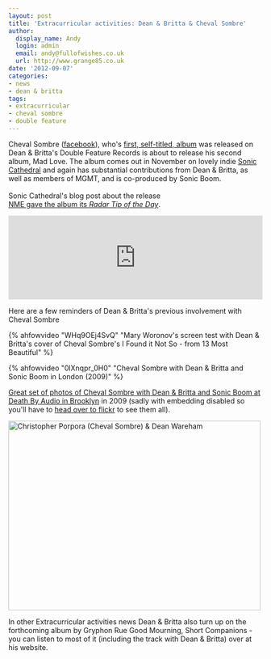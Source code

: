 ```yaml
---
layout: post
title: 'Extracurricular activities: Dean & Britta & Cheval Sombre'
author:
  display_name: Andy
  login: admin
  email: andy@fullofwishes.co.uk
  url: http://www.grange85.co.uk
date: '2012-09-07'
categories:
- news
- dean & britta
tags:
- extracurricular
- cheval sombre
- double feature
---
```

<p>Cheval Sombre (<a href="https://www.facebook.com/chevalsombremadlove">facebook</a>), who's <a href="http://drownedinsound.com/releases/14479/reviews/4137204">first, self-titled, album</a> was released on Dean & Britta's Double Feature Records is about to release his second album, Mad Love. The album comes out in November on lovely indie <a href="http://www.soniccathedral.co.uk">Sonic Cathedral</a> and again has substantial contributions from Dean & Britta, as well as members of MGMT, and is co-produced by Sonic Boom.<br />
<a id="more"></a><a id="more-3329"></a><br />
Sonic Cathedral's blog post about the release<br />
<a href="http://www.nme.com/blog/index.php?blog=15&p=12667&title=new_music_cheval_sombre_couldn_t_do&more=1&c=1">NME gave the album its <em>Radar Tip of the Day</em></a>.</p>
<p><iframe class="aligncenter" width="100%" height="166" scrolling="no" frameborder="no" src="https://w.soundcloud.com/player/?url=http%3A%2F%2Fapi.soundcloud.com%2Ftracks%2F54519405&show_artwork=true"></iframe></p>
<p>Here are a few reminders of Dean & Britta's previous involvement with Cheval Sombre</p>
<p>{% ahfowvideo "WHq9OEj4SvQ" "Mary Woronov's screen test with Dean & Britta's cover of Cheval Sombre's I Found it Not So - from 13 Most Beautiful" %}</p>
<p>{% ahfowvideo "0lXnqpr_0H0" "Cheval Sombre with Dean & Britta and Sonic Boom in London (2009)" %}</p>
<p><a href="http://www.flickr.com/photos/r-e-c-e-i-v-e-d/sets/72157617747190420/">Great set of photos of Cheval Sombre with Dean & Britta and Sonic Boom at Death By Audio in Brooklyn</a> in 2009 (sadly with embedding disabled so you'll have to <a href="http://www.flickr.com/photos/r-e-c-e-i-v-e-d/sets/72157617747190420/">head over to flickr</a> to see them all).</p>
<p><a href="http://www.flickr.com/photos/krancien/4481741795/" title="Christopher Porpora (Cheval Sombre) & Dean Wareham by La Tête Krançien, on Flickr"><img class="aligncenter" src="https://farm5.staticflickr.com/4029/4481741795_7457a40311.jpg" width="500" height="375" alt="Christopher Porpora (Cheval Sombre) & Dean Wareham"></a></p>
<p>In other Extracurricular activities news Dean & Britta also turn up on the forthcoming album by Gryphon Rue Good Mourning, Short Companions - you can listen to most of it (including the track with Dean & Britta) over at his website.</p>
